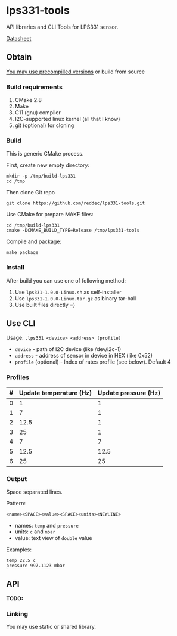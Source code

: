# lps331-tools

API libraries and CLI Tools for LPS331 sensor.

[Datasheet](http://www.st.com/content/ccc/resource/technical/document/datasheet/40/c2/46/1e/99/22/4c/60/DM00036196.pdf/files/DM00036196.pdf/jcr:content/translations/en.DM00036196.pdf)

## Obtain

[You may use precompilled versions](https://github.com/reddec/lps331-tools/releases) 
or build from source

### Build requirements

1. CMake 2.8
2. Make
3. C11 (gnu)  compiler
4. I2C-supported linux kernel (all that I know)
5. git (optional) for cloning

### Build

This is generic CMake process.

First, create new empty directory:

    mkdir -p /tmp/build-lps331
    cd /tmp

Then clone Git repo

    git clone https://github.com/reddec/lps331-tools.git

Use CMake for prepare MAKE files:

    cd /tmp/build-lps331
    cmake -DCMAKE_BUILD_TYPE=Release /tmp/lps331-tools

Compile and package:

    make package


### Install

After build you can use one of following method:

1. Use `lps331-1.0.0-Linux.sh` as self-installer
2. Use `lps331-1.0.0-Linux.tar.gz` as binary tar-ball
3. Use built files directly =)

## Use CLI

Usage: `.lps331 <device> <address> [profile]`

* `device`             - path of I2C device (like /dev/i2c-1)
* `address`            - address of sensor in device in HEX (like 0x52)
* `profile` (optional) - Index of rates profile (see below). Default 4

### Profiles

| # | Update temperature (Hz)  | Update pressure (Hz) |
|---|--------------------------|----------------------|
| 0 | 1                        | 1                    |
| 1 | 7                        | 1                    |
| 2 | 12.5                     | 1                    |
| 3 | 25                       | 1                    |
| 4 | 7                        | 7                    |
| 5 | 12.5                     | 12.5                 |
| 6 | 25                       | 25                   |

### Output

Space separated lines.

Pattern:

    <name><SPACE><value><SPACE><units><NEWLINE>

* names: `temp` and `pressure`
* units: `c` and `mbar`
* value: text view of `double` value

Examples:

    temp 22.5 c
    pressure 997.1123 mbar

## API



**TODO:**

### Linking

You may use static or shared library.
